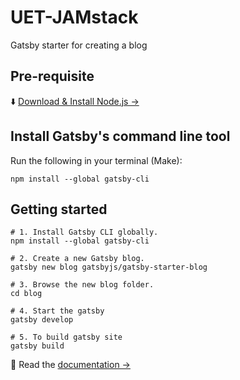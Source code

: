 # UET-JAMstack

Gatsby starter for creating a blog

## Pre-requisite

⬇️ [Download & Install Node.js →](https://nodejs.org/)

## Install Gatsby's command line tool

Run the following in your terminal (Make):

`npm install --global gatsby-cli`

## Getting started


```shell
# 1. Install Gatsby CLI globally.
npm install --global gatsby-cli

# 2. Create a new Gatsby blog.
gatsby new blog gatsbyjs/gatsby-starter-blog

# 3. Browse the new blog folder.
cd blog

# 4. Start the gatsby
gatsby develop

# 5. To build gatsby site
gatsby build
```

📖 Read the [documentation →](https://www.gatsbyjs.org/docs/)
